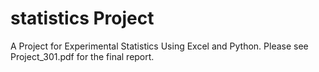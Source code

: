 # statistics Project
A Project for Experimental Statistics Using Excel and Python.
Please see Project_301.pdf for the final report.
